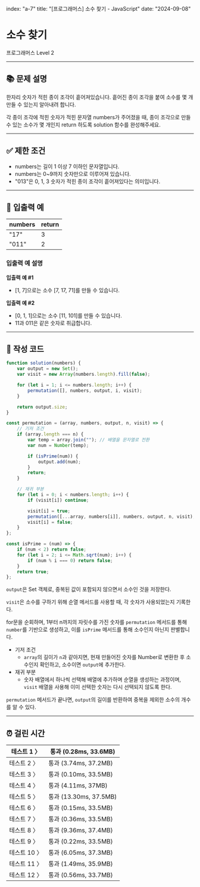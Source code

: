 index: "a-7"
title: "[프로그래머스] 소수 찾기 - JavaScript"
date: "2024-09-08"

# 소수 찾기

프로그래머스 Level 2

---

## 📚 문제 설명

한자리 숫자가 적힌 종이 조각이 흩어져있습니다. 흩어진 종이 조각을 붙여 소수를 몇 개 만들 수 있는지 알아내려 합니다.

각 종이 조각에 적힌 숫자가 적힌 문자열 numbers가 주어졌을 때, 종이 조각으로 만들 수 있는 소수가 몇 개인지 return 하도록 solution 함수를 완성해주세요.

---

## ✅ 제한 조건

-   numbers는 길이 1 이상 7 이하인 문자열입니다.
-   numbers는 0~9까지 숫자만으로 이루어져 있습니다.
-   "013"은 0, 1, 3 숫자가 적힌 종이 조각이 흩어져있다는 의미입니다.

---

## 📜 입출력 예

| numbers | return |
| ------- | ------ |
| "17"    | 3      |
| "011"   | 2      |

### 입출력 예 설명

**입출력 예 #1**

-   [1, 7]으로는 소수 [7, 17, 71]를 만들 수 있습니다.

**입출력 예 #2**

-   [0, 1, 1]으로는 소수 [11, 101]를 만들 수 있습니다.
-   11과 011은 같은 숫자로 취급합니다.

---

## 📝 작성 코드

```jsx
function solution(numbers) {
	var output = new Set();
	var visit = new Array(numbers.length).fill(false);

	for (let i = 1; i <= numbers.length; i++) {
		permutation([], numbers, output, i, visit);
	}

	return output.size;
}

const permutation = (array, numbers, output, n, visit) => {
	// 기저 조건
	if (array.length === n) {
		var temp = array.join(""); // 배열을 문자열로 전환
		var num = Number(temp);

		if (isPrime(num)) {
			output.add(num);
		}
		return;
	}

	// 재귀 부분
	for (let i = 0; i < numbers.length; i++) {
		if (visit[i]) continue;

		visit[i] = true;
		permutation([...array, numbers[i]], numbers, output, n, visit);
		visit[i] = false;
	}
};

const isPrime = (num) => {
	if (num < 2) return false;
	for (let i = 2; i <= Math.sqrt(num); i++) {
		if (num % i === 0) return false;
	}
	return true;
};
```

`output`은 Set 객체로, 중복된 값이 포함되지 않으면서 소수인 것을 저장한다.

`visit`은 소수를 구하기 위해 순열 메서드를 사용할 때, 각 숫자가 사용되었는지 기록한다.

for문을 순회하며, 1부터 n까지의 자릿수를 가진 숫자를 `permutation` 메서드를 통해 `number`를 기반으로 생성하고, 이를 `isPrime` 메서드를 통해 소수인지 아닌지 판별합니다.

-   기저 조건
    -   `array`의 길이가 `n`과 같아지면, 현재 만들어진 숫자를 Number로 변환한 후 소수인지 확인하고, 소수이면 `output`에 추가한다.
-   재귀 부분
    -   숫자 배열에서 하나씩 선택해 배열에 추가하며 순열을 생성하는 과정이며, `visit` 배열을 사용해 이미 선택한 숫자는 다시 선택되지 않도록 한다.

`permutation` 메서드가 끝나면, `output`의 길이를 반환하여 중복을 제외한 소수의 개수를 알 수 있다.

---

## ⏰ 걸린 시간

| 테스트 1 〉  | 통과 (0.28ms, 33.6MB)  |
| ------------ | ---------------------- |
| 테스트 2 〉  | 통과 (3.74ms, 37.2MB)  |
| 테스트 3 〉  | 통과 (0.10ms, 33.5MB)  |
| 테스트 4 〉  | 통과 (4.11ms, 37MB)    |
| 테스트 5 〉  | 통과 (13.30ms, 37.5MB) |
| 테스트 6 〉  | 통과 (0.15ms, 33.5MB)  |
| 테스트 7 〉  | 통과 (0.36ms, 33.5MB)  |
| 테스트 8 〉  | 통과 (9.36ms, 37.4MB)  |
| 테스트 9 〉  | 통과 (0.22ms, 33.5MB)  |
| 테스트 10 〉 | 통과 (6.05ms, 37.3MB)  |
| 테스트 11 〉 | 통과 (1.49ms, 35.9MB)  |
| 테스트 12 〉 | 통과 (0.56ms, 33.7MB)  |
